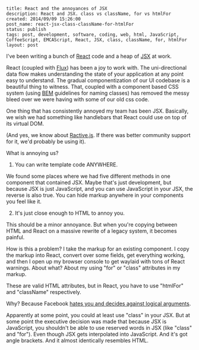 ```
title: React and the annoyances of JSX
description: React and JSX. class vs className, for vs htmlFor
created: 2014/09/09 15:26:00
post_name: react-jsx-class-className-for-htmlFor
status: publish
tags: post, development, software, coding, web, html, JavaScript, CoffeeScript, EMCAScript, React, JSX, class, className, for, htmlFor
layout: post
```

I've been writing a bunch of [React](http://facebook.github.io/react/) code and a heap of [JSX](http://facebook.github.io/react/docs/jsx-in-depth.html) at work.

React (coupled with [Flux](http://facebook.github.io/flux/docs/overview.html)) has been a joy to work with. The uni-directional data flow makes understanding the state of your application at any point easy to understand. The gradual componentization of our UI codebase is a beautiful thing to witness. That, coupled with a component based CSS system (using [BEM](https://bem.info/method/) guidelines for naming classes) has removed the messy bleed over we were having with some of our old css code.

One thing that has consistently annoyed my team has been JSX. Basically, we wish we had something like handlebars that React could use on top of its virtual DOM.

(And yes, we know about [Ractive.js](http://www.ractivejs.org/). If there was better community support for it, we'd probably be using it).

What is annoying us?

1) You can write template code ANYWHERE.

We found some places where we had five different methods in one component that contained JSX. Maybe that's just development, but because JSX is just JavaScript, and you can use JavaScript in your JSX, the reverse is also true. You can hide markup anywhere in your components you feel like it.

2) It's just close enough to HTML to annoy you.

This should be a minor annoyance. But when you're copying between HTML and React on a massive rewrite of a legacy system, it becomes painful.

How is this a problem? I take the markup for an existing component. I copy the markup into React, convert over some fields, get everything working, and then I open up my browser console to get waylaid with tons of React warnings. About what? About my using "for" or "class" attributes in my markup.

These are valid HTML attributes, but in React, you have to use "htmlFor" and "className" respectively.

Why? Because Facebook [hates you and decides against logical arguments](https://github.com/facebook/react/pull/269).

Apparently at some point, you could at least use "class" in your JSX. But at some point the executive decision was made that because JSX is JavaScript, you shouldn't be able to use reserved words in JSX (like "class" and "for"). Even though JSX gets interpolated into JavaScript. And it's got angle brackets. And it almost identically resembles HTML.
